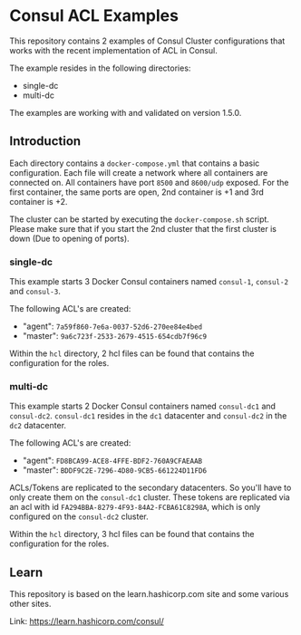# Consul ACL Examples

This repository contains 2 examples of Consul Cluster configurations that works with the recent implementation of ACL in Consul.

The example resides in the following directories:

* single-dc
* multi-dc

The examples are working with and validated on version 1.5.0.

## Introduction

Each directory contains a `docker-compose.yml` that contains a basic configuration. Each file will create a network where all containers are connected on. All containers have port `8500` and `8600/udp` exposed. For the first container, the same ports are open, 2nd container is +1 and 3rd container is +2.

The cluster can be started by executing the `docker-compose.sh` script. Please make sure that if you start the 2nd cluster that the first cluster is down (Due to opening of ports).

### single-dc

This example starts 3 Docker Consul containers named `consul-1`, `consul-2` and `consul-3`.

The following ACL's are created:

* "agent": `7a59f860-7e6a-0037-52d6-270ee84e4bed`
* "master": `9a6c723f-2533-2679-4515-654cdb7f96c9`

Within the `hcl` directory, 2 hcl files can be found that contains the configuration for the roles.

### multi-dc

This example starts 2 Docker Consul containers named `consul-dc1` and `consul-dc2`. `consul-dc1` resides in the `dc1` datacenter and `consul-dc2` in the `dc2` datacenter.

The following ACL's are created:

* "agent": `FD8BCA99-ACE8-4FFE-BDF2-760A9CFAEAAB`
* "master": `BDDF9C2E-7296-4D80-9CB5-661224D11FD6`

ACLs/Tokens are replicated to the secondary datacenters. So you'll have to only create them on the `consul-dc1` cluster. These tokens are replicated via an acl with id `FA294BBA-8279-4F93-84A2-FCBA61C8298A`, which is only configured on the `consul-dc2` cluster.

Within the `hcl` directory, 3 hcl files can be found that contains the configuration for the roles.

## Learn

This repository is based on the learn.hashicorp.com site and some various other sites.

Link: https://learn.hashicorp.com/consul/
